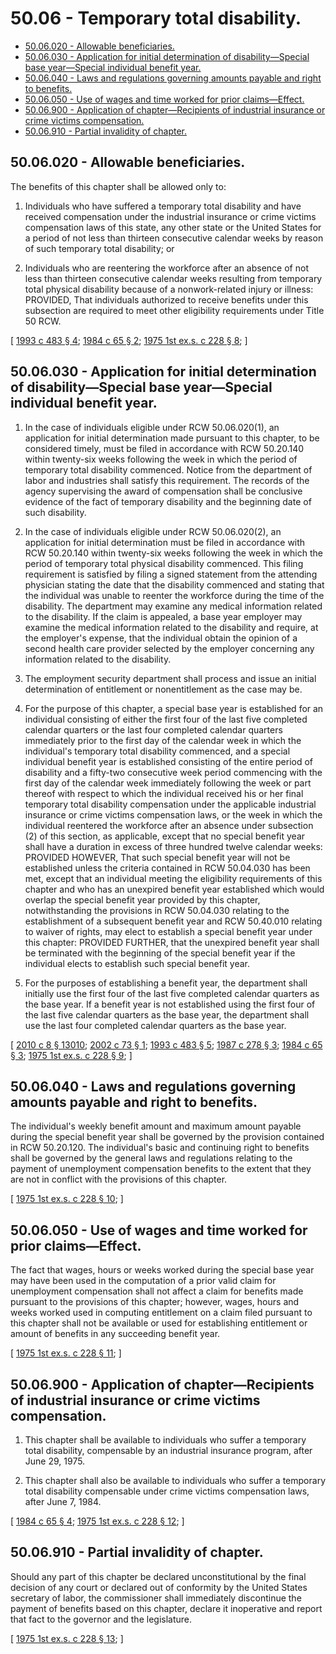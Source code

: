 # 50.06 - Temporary total disability.
* [50.06.020 - Allowable beneficiaries.](#5006020---allowable-beneficiaries)
* [50.06.030 - Application for initial determination of disability—Special base year—Special individual benefit year.](#5006030---application-for-initial-determination-of-disabilityspecial-base-yearspecial-individual-benefit-year)
* [50.06.040 - Laws and regulations governing amounts payable and right to benefits.](#5006040---laws-and-regulations-governing-amounts-payable-and-right-to-benefits)
* [50.06.050 - Use of wages and time worked for prior claims—Effect.](#5006050---use-of-wages-and-time-worked-for-prior-claimseffect)
* [50.06.900 - Application of chapter—Recipients of industrial insurance or crime victims compensation.](#5006900---application-of-chapterrecipients-of-industrial-insurance-or-crime-victims-compensation)
* [50.06.910 - Partial invalidity of chapter.](#5006910---partial-invalidity-of-chapter)
## 50.06.020 - Allowable beneficiaries.
The benefits of this chapter shall be allowed only to:

1. Individuals who have suffered a temporary total disability and have received compensation under the industrial insurance or crime victims compensation laws of this state, any other state or the United States for a period of not less than thirteen consecutive calendar weeks by reason of such temporary total disability; or

2. Individuals who are reentering the workforce after an absence of not less than thirteen consecutive calendar weeks resulting from temporary total physical disability because of a nonwork-related injury or illness: PROVIDED, That individuals authorized to receive benefits under this subsection are required to meet other eligibility requirements under Title 50 RCW.

\[ [1993 c 483 § 4](https://lawfilesext.leg.wa.gov/biennium/1993-94/Pdf/Bills/Session%20Laws/Senate/5702-S.SL.pdf?cite=1993%20c%20483%20§%204); [1984 c 65 § 2](https://leg.wa.gov/CodeReviser/documents/sessionlaw/1984c65.pdf?cite=1984%20c%2065%20§%202); [1975 1st ex.s. c 228 § 8](https://leg.wa.gov/CodeReviser/documents/sessionlaw/1975ex1c228.pdf?cite=1975%201st%20ex.s.%20c%20228%20§%208); \]

## 50.06.030 - Application for initial determination of disability—Special base year—Special individual benefit year.
1. In the case of individuals eligible under RCW 50.06.020(1), an application for initial determination made pursuant to this chapter, to be considered timely, must be filed in accordance with RCW 50.20.140 within twenty-six weeks following the week in which the period of temporary total disability commenced. Notice from the department of labor and industries shall satisfy this requirement. The records of the agency supervising the award of compensation shall be conclusive evidence of the fact of temporary disability and the beginning date of such disability.

2. In the case of individuals eligible under RCW 50.06.020(2), an application for initial determination must be filed in accordance with RCW 50.20.140 within twenty-six weeks following the week in which the period of temporary total physical disability commenced. This filing requirement is satisfied by filing a signed statement from the attending physician stating the date that the disability commenced and stating that the individual was unable to reenter the workforce during the time of the disability. The department may examine any medical information related to the disability. If the claim is appealed, a base year employer may examine the medical information related to the disability and require, at the employer's expense, that the individual obtain the opinion of a second health care provider selected by the employer concerning any information related to the disability.

3. The employment security department shall process and issue an initial determination of entitlement or nonentitlement as the case may be.

4. For the purpose of this chapter, a special base year is established for an individual consisting of either the first four of the last five completed calendar quarters or the last four completed calendar quarters immediately prior to the first day of the calendar week in which the individual's temporary total disability commenced, and a special individual benefit year is established consisting of the entire period of disability and a fifty-two consecutive week period commencing with the first day of the calendar week immediately following the week or part thereof with respect to which the individual received his or her final temporary total disability compensation under the applicable industrial insurance or crime victims compensation laws, or the week in which the individual reentered the workforce after an absence under subsection (2) of this section, as applicable, except that no special benefit year shall have a duration in excess of three hundred twelve calendar weeks: PROVIDED HOWEVER, That such special benefit year will not be established unless the criteria contained in RCW 50.04.030 has been met, except that an individual meeting the eligibility requirements of this chapter and who has an unexpired benefit year established which would overlap the special benefit year provided by this chapter, notwithstanding the provisions in RCW 50.04.030 relating to the establishment of a subsequent benefit year and RCW 50.40.010 relating to waiver of rights, may elect to establish a special benefit year under this chapter: PROVIDED FURTHER, that the unexpired benefit year shall be terminated with the beginning of the special benefit year if the individual elects to establish such special benefit year.

5. For the purposes of establishing a benefit year, the department shall initially use the first four of the last five completed calendar quarters as the base year. If a benefit year is not established using the first four of the last five calendar quarters as the base year, the department shall use the last four completed calendar quarters as the base year.

\[ [2010 c 8 § 13010](https://lawfilesext.leg.wa.gov/biennium/2009-10/Pdf/Bills/Session%20Laws/Senate/6239-S.SL.pdf?cite=2010%20c%208%20§%2013010); [2002 c 73 § 1](https://lawfilesext.leg.wa.gov/biennium/2001-02/Pdf/Bills/Session%20Laws/House/2302.SL.pdf?cite=2002%20c%2073%20§%201); [1993 c 483 § 5](https://lawfilesext.leg.wa.gov/biennium/1993-94/Pdf/Bills/Session%20Laws/Senate/5702-S.SL.pdf?cite=1993%20c%20483%20§%205); [1987 c 278 § 3](https://leg.wa.gov/CodeReviser/documents/sessionlaw/1987c278.pdf?cite=1987%20c%20278%20§%203); [1984 c 65 § 3](https://leg.wa.gov/CodeReviser/documents/sessionlaw/1984c65.pdf?cite=1984%20c%2065%20§%203); [1975 1st ex.s. c 228 § 9](https://leg.wa.gov/CodeReviser/documents/sessionlaw/1975ex1c228.pdf?cite=1975%201st%20ex.s.%20c%20228%20§%209); \]

## 50.06.040 - Laws and regulations governing amounts payable and right to benefits.
The individual's weekly benefit amount and maximum amount payable during the special benefit year shall be governed by the provision contained in RCW 50.20.120. The individual's basic and continuing right to benefits shall be governed by the general laws and regulations relating to the payment of unemployment compensation benefits to the extent that they are not in conflict with the provisions of this chapter.

\[ [1975 1st ex.s. c 228 § 10](https://leg.wa.gov/CodeReviser/documents/sessionlaw/1975ex1c228.pdf?cite=1975%201st%20ex.s.%20c%20228%20§%2010); \]

## 50.06.050 - Use of wages and time worked for prior claims—Effect.
The fact that wages, hours or weeks worked during the special base year may have been used in the computation of a prior valid claim for unemployment compensation shall not affect a claim for benefits made pursuant to the provisions of this chapter; however, wages, hours and weeks worked used in computing entitlement on a claim filed pursuant to this chapter shall not be available or used for establishing entitlement or amount of benefits in any succeeding benefit year.

\[ [1975 1st ex.s. c 228 § 11](https://leg.wa.gov/CodeReviser/documents/sessionlaw/1975ex1c228.pdf?cite=1975%201st%20ex.s.%20c%20228%20§%2011); \]

## 50.06.900 - Application of chapter—Recipients of industrial insurance or crime victims compensation.
1. This chapter shall be available to individuals who suffer a temporary total disability, compensable by an industrial insurance program, after June 29, 1975.

2. This chapter shall also be available to individuals who suffer a temporary total disability compensable under crime victims compensation laws, after June 7, 1984.

\[ [1984 c 65 § 4](https://leg.wa.gov/CodeReviser/documents/sessionlaw/1984c65.pdf?cite=1984%20c%2065%20§%204); [1975 1st ex.s. c 228 § 12](https://leg.wa.gov/CodeReviser/documents/sessionlaw/1975ex1c228.pdf?cite=1975%201st%20ex.s.%20c%20228%20§%2012); \]

## 50.06.910 - Partial invalidity of chapter.
Should any part of this chapter be declared unconstitutional by the final decision of any court or declared out of conformity by the United States secretary of labor, the commissioner shall immediately discontinue the payment of benefits based on this chapter, declare it inoperative and report that fact to the governor and the legislature.

\[ [1975 1st ex.s. c 228 § 13](https://leg.wa.gov/CodeReviser/documents/sessionlaw/1975ex1c228.pdf?cite=1975%201st%20ex.s.%20c%20228%20§%2013); \]

